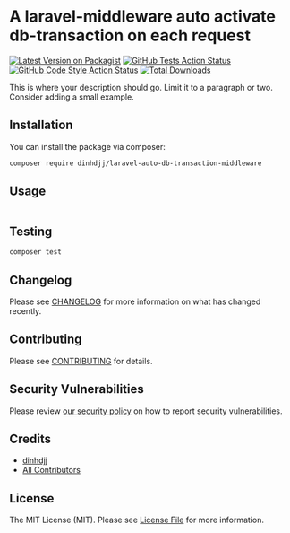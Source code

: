 # A laravel-middleware auto activate db-transaction on each request

[![Latest Version on Packagist](https://img.shields.io/packagist/v/dinhdjj/laravel-auto-db-transaction-middleware.svg?style=flat-square)](https://packagist.org/packages/dinhdjj/laravel-auto-db-transaction-middleware)
[![GitHub Tests Action Status](https://img.shields.io/github/workflow/status/dinhdjj/laravel-auto-db-transaction-middleware/run-tests?label=tests)](https://github.com/dinhdjj/laravel-auto-db-transaction-middleware/actions?query=workflow%3Arun-tests+branch%3Amain)
[![GitHub Code Style Action Status](https://img.shields.io/github/workflow/status/dinhdjj/laravel-auto-db-transaction-middleware/Check%20&%20fix%20styling?label=code%20style)](https://github.com/dinhdjj/laravel-auto-db-transaction-middleware/actions?query=workflow%3A"Check+%26+fix+styling"+branch%3Amain)
[![Total Downloads](https://img.shields.io/packagist/dt/dinhdjj/laravel-auto-db-transaction-middleware.svg?style=flat-square)](https://packagist.org/packages/dinhdjj/laravel-auto-db-transaction-middleware)

This is where your description should go. Limit it to a paragraph or two. Consider adding a small example.

## Installation

You can install the package via composer:

```bash
composer require dinhdjj/laravel-auto-db-transaction-middleware
```

## Usage

```php
```

## Testing

```bash
composer test
```

## Changelog

Please see [CHANGELOG](CHANGELOG.md) for more information on what has changed recently.

## Contributing

Please see [CONTRIBUTING](https://github.com/spatie/.github/blob/main/CONTRIBUTING.md) for details.

## Security Vulnerabilities

Please review [our security policy](../../security/policy) on how to report security vulnerabilities.

## Credits

- [dinhdjj](https://github.com/dinhdjj)
- [All Contributors](../../contributors)

## License

The MIT License (MIT). Please see [License File](LICENSE.md) for more information.

